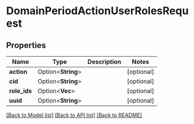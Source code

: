 # DomainPeriodActionUserRolesRequest

## Properties

Name | Type | Description | Notes
------------ | ------------- | ------------- | -------------
**action** | Option<**String**> |  | [optional]
**cid** | Option<**String**> |  | [optional]
**role_ids** | Option<**Vec<String>**> |  | [optional]
**uuid** | Option<**String**> |  | [optional]

[[Back to Model list]](../README.md#documentation-for-models) [[Back to API list]](../README.md#documentation-for-api-endpoints) [[Back to README]](../README.md)


